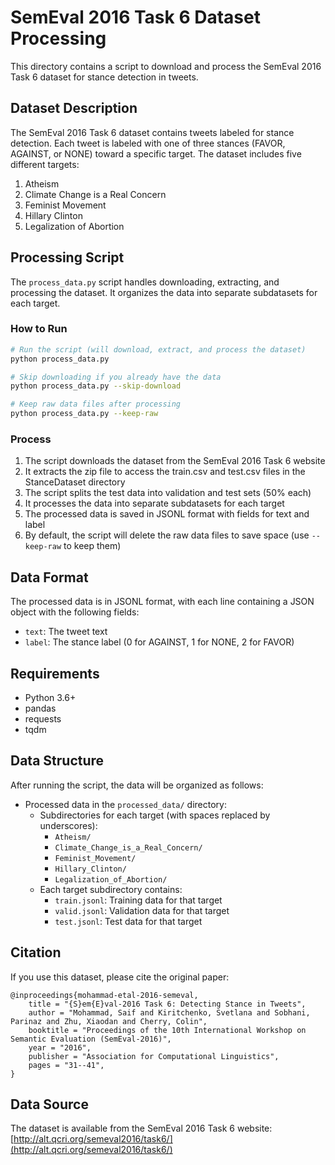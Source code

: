 # SemEval 2016 Task 6 Dataset Processing

This directory contains a script to download and process the SemEval 2016 Task 6 dataset for stance detection in tweets.

## Dataset Description

The SemEval 2016 Task 6 dataset contains tweets labeled for stance detection. Each tweet is labeled with one of three stances (FAVOR, AGAINST, or NONE) toward a specific target. The dataset includes five different targets:

1. Atheism
2. Climate Change is a Real Concern
3. Feminist Movement
4. Hillary Clinton
5. Legalization of Abortion

## Processing Script

The `process_data.py` script handles downloading, extracting, and processing the dataset. It organizes the data into separate subdatasets for each target.

### How to Run

```bash
# Run the script (will download, extract, and process the dataset)
python process_data.py

# Skip downloading if you already have the data
python process_data.py --skip-download

# Keep raw data files after processing
python process_data.py --keep-raw
```

### Process

1. The script downloads the dataset from the SemEval 2016 Task 6 website
2. It extracts the zip file to access the train.csv and test.csv files in the StanceDataset directory
3. The script splits the test data into validation and test sets (50% each)
4. It processes the data into separate subdatasets for each target
5. The processed data is saved in JSONL format with fields for text and label
6. By default, the script will delete the raw data files to save space (use `--keep-raw` to keep them)

## Data Format

The processed data is in JSONL format, with each line containing a JSON object with the following fields:
- `text`: The tweet text
- `label`: The stance label (0 for AGAINST, 1 for NONE, 2 for FAVOR)

## Requirements

- Python 3.6+
- pandas
- requests
- tqdm

## Data Structure

After running the script, the data will be organized as follows:
- Processed data in the `processed_data/` directory:
  - Subdirectories for each target (with spaces replaced by underscores):
    - `Atheism/`
    - `Climate_Change_is_a_Real_Concern/`
    - `Feminist_Movement/`
    - `Hillary_Clinton/`
    - `Legalization_of_Abortion/`
  - Each target subdirectory contains:
    - `train.jsonl`: Training data for that target
    - `valid.jsonl`: Validation data for that target
    - `test.jsonl`: Test data for that target

## Citation

If you use this dataset, please cite the original paper:
```
@inproceedings{mohammad-etal-2016-semeval,
    title = "{S}em{E}val-2016 Task 6: Detecting Stance in Tweets",
    author = "Mohammad, Saif and Kiritchenko, Svetlana and Sobhani, Parinaz and Zhu, Xiaodan and Cherry, Colin",
    booktitle = "Proceedings of the 10th International Workshop on Semantic Evaluation (SemEval-2016)",
    year = "2016",
    publisher = "Association for Computational Linguistics",
    pages = "31--41",
}
```

## Data Source

The dataset is available from the SemEval 2016 Task 6 website: [http://alt.qcri.org/semeval2016/task6/](http://alt.qcri.org/semeval2016/task6/) 